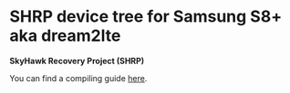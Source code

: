 # SHRP device tree for Samsung S8+ aka dream2lte

**SkyHawk Recovery Project (SHRP)**

You can find a compiling guide [here](https://skyhawk-recovery-project.github.io/#/guide).

